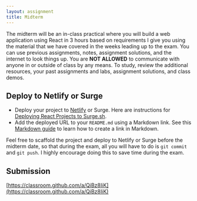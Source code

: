 ```yaml
---
layout: assignment
title: Midterm
---
```


The midterm will be an in-class practical where you will build a web application using React in 3 hours based on requirements I give you using the material that we have covered in the weeks leading up to the exam. You can use previous assignments, notes, assignment solutions, and the internet to look things up. You are **NOT ALLOWED** to communicate with anyone in or outside of class by any means. To study, review the additional resources, your past assignments and labs, assignment solutions, and class demos.

## Deploy to Netlify or Surge

- Deploy your project to [Netlify](https://www.netlify.com/) or Surge. Here are instructions for [Deploying React Projects to Surge.sh](/2019/10/17/deploying-react-to-surge.html).
- Add the deployed URL to your `README.md` using a Markdown link. See this [Markdown guide](https://www.markdownguide.org/cheat-sheet/) to learn how to create a link in Markdown.

Feel free to scaffold the project and deploy to Netlify or Surge before the midterm date, so that during the exam, all you will have to do is `git commit` and `git push`. I highly encourage doing this to save time during the exam.

## Submission

[https://classroom.github.com/a/QiBz8IiK](https://classroom.github.com/a/QiBz8IiK)
